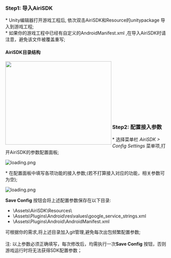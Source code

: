 ### Step1: 导入AiriSDK
\* Unity编辑器打开游戏工程后, 依次双击AiriSDK和Resource的unitypackage 导入到游戏工程;<br/>
\* 如果你的游戏工程中已经有自定义的AndroidManifest.xml ,在导入AiriSDK时请注意，避免该文件被覆盖重写;

#### AiriSDK目录结构
<img src="https://sdkresources.oss-cn-shanghai.aliyuncs.com/AiriSDK%E6%8E%A5%E5%85%A5%E6%96%87%E6%A1%A3%E5%9B%BE%E5%BA%8A/unity_dir.png" alt="" width="330" height="260" align="left"  />
<br/><br/><br/><br/><br/><br/><br/><br/><br/><br/>


### Step2: 配置接入参数
\* 选择菜单栏 *AiriSDK > Config Settings* 菜单项,打开AiriSDK的参数配置面板;<br/>

![loading.png](https://sdkresources.oss-cn-shanghai.aliyuncs.com/AiriSDK%E6%8E%A5%E5%85%A5%E6%96%87%E6%A1%A3%E5%9B%BE%E5%BA%8A/unity_asset.png)
<br/>

\* 在配置面板中填写各项功能的接入参数;(若不打算接入对应的功能，相关参数可为空);

![loading.png](https://sdkresources.oss-cn-shanghai.aliyuncs.com/AiriSDK%E6%8E%A5%E5%85%A5%E6%96%87%E6%A1%A3%E5%9B%BE%E5%BA%8A/unity_config.png?)



**Save Config** 按钮会将上述配置参数保存在以下目录:
- \Assets\AiriSDK\Resources\
- \Assets\Plugins\Android\res\values\google_service_strings.xml
- \Assets\Plugins\Android\AndroidManifest.xml

可根据你的需求,将上述目录加入git管理,避免每次出包频繁配置参数;
<br/><br/>
注: 以上参数必须正确填写，每次修改后，均需执行一次**Save Config** 按钮，否则游戏运行时将无法获得SDK配置参数；
